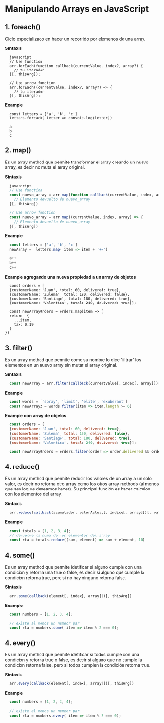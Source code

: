 # Manipulando Arrays en JavaScript

## 1. foreach()
Ciclo especializado en hacer un recorrido por elemenos de una array.

**Sintaxis**
~~~
  javascript
  // Use function
  arr.forEach(function callback(currentValue, index?, array?) {
    // tu iterador
  }[, thisArg]);

  // Use arrow function
  arr.forEach((currentValue, index?, array?) => {
    // tu iterador
  }[, thisArg]);
~~~

**Example**
~~~
  const letters = ['a', 'b', 'c']
  letters.forEach( letter => console.log(letter))
  
  a
  b
  c
~~~


## 2. map()
Es un array method que permite transformar el array creando un nuevo array, es decir no muta el array original.

**Sintaxis**
~~~ javascript
  javascript
  // Use function
  const nuevo_array = arr.map(function callback(currentValue, index, array) {
    // Elemento devuelto de nuevo_array
  }[, thisArg])

  // Use arrow function
  const nuevo_array = arr.map((currentValue, index, array) => {
    // Elemento devuelto de nuevo_array
  }[, thisArg])
~~~

**Example**
~~~ javascript
  const letters = ['a', 'b', 'c']
  newArray =  letters.map( item => item + '++')
  
  a++
  b++
  c++
~~~

**Example  agregando una nueva propiedad a un array de objetos**
~~~
  const orders = [
  {customerName: 'Juan', total: 60, delivered: true},
  {customerName: 'Zulema', total: 120, delivered: false},
  {customerName: 'Santiago', total: 180, delivered: true},
  {customerName: 'Valentina', total: 240, delivered: true}];
  
  const newArrayOrders = orders.map(item => {  
  return  {
    ...item,
    tax: 0.19
  }
})
~~~


## 3. filter()
Es un array method que permite como su nombre lo dice 'filtrar' los elementos en un nuevo array sin mutar el array original.

**Sintaxis**
~~~javascript  
  const newArray = arr.filter(callback(currentValue[, index[, array]])[, thisArg])
~~~

**Example**
~~~ javascript
  const words = ['spray', 'limit', 'elite', 'exuberant']
  const newArray2 = words.filter(item => item.length >= 6)
~~~

**Example con array de objetos**
~~~ javascript
  const orders = [
  {customerName: 'Juan', total: 60, delivered: true},
  {customerName: 'Zulema', total: 120, delivered: false},
  {customerName: 'Santiago', total: 180, delivered: true},
  {customerName: 'Valentina', total: 240, delivered: true}];

  const newArrayOrders = orders.filter(order => order.delivered && order.total >= 100)
~~~


## 4. reduce()
Es un array method que permite reducir los valores de un array a un solo valor, es decir no retorna otro array como los otros array methods (al menos que sea loq ue deseamos hacer). Su principal función es hacer calculos con los elementos del array.

**Sintaxis**
~~~javascript  
  arr.reduce(callback(acumulador, valorActual[, índice[, array]])[, valorInicial])
~~~

**Example**
~~~ javascript
  const totals = [1, 2, 3, 4];
  // devuelve la suma de los elementos del array
  const rta = totals.reduce((sum, element) => sum + element, 10)
~~~



## 4. some()
Es un array method que permite idetificar si alguno cumple con una condicion y retorna una true o false, es decir si alguno que cumple la condicion retorna true, pero si no hay ninguno retorna false.

**Sintaxis**
~~~javascript  
  arr.some(callback(element[, index[, array]])[, thisArg])
~~~

**Example**
~~~ javascript
  const numbers = [1, 2, 3, 4];

  // existe al menos un numeor par
  const rta = numbers.some( item => item % 2 === 0);
~~~



## 4. every()
Es un array method que permite idetificar si todos cumple con una condicion y retorna true o false, es decir si alguno que no cumple la condicion retorna false, pero si todos cumplen la condición retorna true.

**Sintaxis**
~~~javascript  
  arr.every(callback(element[, index[, array]])[, thisArg])
~~~

**Example**
~~~ javascript
  const numbers = [1, 2, 3, 4];
  
  // existe al menos un numeor par
  const rta = numbers.every( item => item % 2 === 0);
~~~